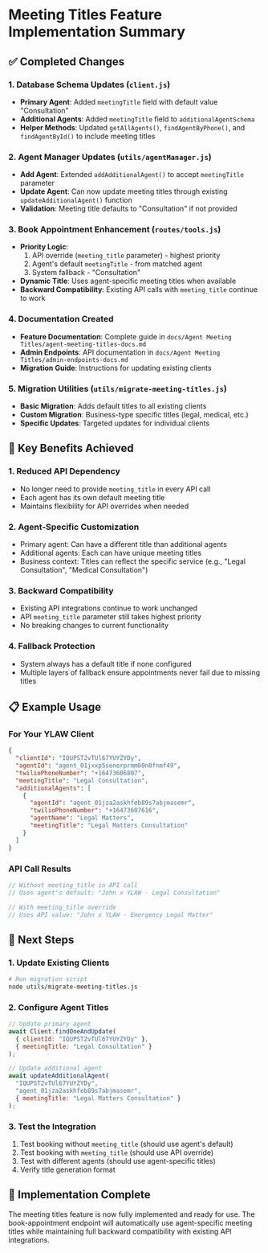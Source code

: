 # Meeting Titles Feature Implementation Summary

## ✅ Completed Changes

### 1. Database Schema Updates (`client.js`)

- **Primary Agent**: Added `meetingTitle` field with default value "Consultation"
- **Additional Agents**: Added `meetingTitle` field to `additionalAgentSchema`
- **Helper Methods**: Updated `getAllAgents()`, `findAgentByPhone()`, and `findAgentById()` to include meeting titles

### 2. Agent Manager Updates (`utils/agentManager.js`)

- **Add Agent**: Extended `addAdditionalAgent()` to accept `meetingTitle` parameter
- **Update Agent**: Can now update meeting titles through existing `updateAdditionalAgent()` function
- **Validation**: Meeting title defaults to "Consultation" if not provided

### 3. Book Appointment Enhancement (`routes/tools.js`)

- **Priority Logic**:
  1. API override (`meeting_title` parameter) - highest priority
  2. Agent's default `meetingTitle` - from matched agent
  3. System fallback - "Consultation"
- **Dynamic Title**: Uses agent-specific meeting titles when available
- **Backward Compatibility**: Existing API calls with `meeting_title` continue to work

### 4. Documentation Created

- **Feature Documentation**: Complete guide in `docs/Agent Meeting Titles/agent-meeting-titles-docs.md`
- **Admin Endpoints**: API documentation in `docs/Agent Meeting Titles/admin-endpoints-docs.md`
- **Migration Guide**: Instructions for updating existing clients

### 5. Migration Utilities (`utils/migrate-meeting-titles.js`)

- **Basic Migration**: Adds default titles to all existing clients
- **Custom Migration**: Business-type specific titles (legal, medical, etc.)
- **Specific Updates**: Targeted updates for individual clients

## 🎯 Key Benefits Achieved

### 1. Reduced API Dependency

- No longer need to provide `meeting_title` in every API call
- Each agent has its own default meeting title
- Maintains flexibility for API overrides when needed

### 2. Agent-Specific Customization

- Primary agent: Can have a different title than additional agents
- Additional agents: Each can have unique meeting titles
- Business context: Titles can reflect the specific service (e.g., "Legal Consultation", "Medical Consultation")

### 3. Backward Compatibility

- Existing API integrations continue to work unchanged
- API `meeting_title` parameter still takes highest priority
- No breaking changes to current functionality

### 4. Fallback Protection

- System always has a default title if none configured
- Multiple layers of fallback ensure appointments never fail due to missing titles

## 📋 Example Usage

### For Your YLAW Client

```json
{
  "clientId": "IQUPST2vTUl67YUYZYDy",
  "agentId": "agent_01jxxp5senerprmm60n0fnmf49",
  "twilioPhoneNumber": "+16473606807",
  "meetingTitle": "Legal Consultation",
  "additionalAgents": [
    {
      "agentId": "agent_01jza2askhfeb89s7abjmasemr",
      "twilioPhoneNumber": "+16473607616",
      "agentName": "Legal Matters",
      "meetingTitle": "Legal Matters Consultation"
    }
  ]
}
```

### API Call Results

```javascript
// Without meeting_title in API call
// Uses agent's default: "John x YLAW - Legal Consultation"

// With meeting_title override
// Uses API value: "John x YLAW - Emergency Legal Matter"
```

## 🔄 Next Steps

### 1. Update Existing Clients

```bash
# Run migration script
node utils/migrate-meeting-titles.js
```

### 2. Configure Agent Titles

```javascript
// Update primary agent
await Client.findOneAndUpdate(
  { clientId: "IQUPST2vTUl67YUYZYDy" },
  { meetingTitle: "Legal Consultation" }
);

// Update additional agent
await updateAdditionalAgent(
  "IQUPST2vTUl67YUYZYDy",
  "agent_01jza2askhfeb89s7abjmasemr",
  { meetingTitle: "Legal Matters Consultation" }
);
```

### 3. Test the Integration

1. Test booking without `meeting_title` (should use agent's default)
2. Test booking with `meeting_title` (should use API override)
3. Test with different agents (should use agent-specific titles)
4. Verify title generation format

## 🎉 Implementation Complete

The meeting titles feature is now fully implemented and ready for use. The book-appointment endpoint will automatically use agent-specific meeting titles while maintaining full backward compatibility with existing API integrations.
